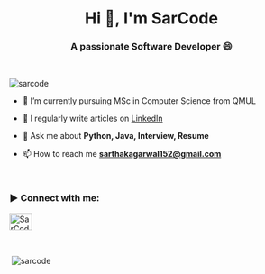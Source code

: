 <h1 align="center">Hi 👋, I'm SarCode</h1>
<h3 align="center">A passionate Software Developer 😄
</h3>

</br>
<p align="left"> <img src="https://komarev.com/ghpvc/?username=sarcode&label=Profile%20views&color=0e75b6&style=flat" alt="sarcode" /> </p>

<!-- <p align="left"> <a href="https://github.com/ryo-ma/github-profile-trophy"><img src="https://github-profile-trophy.vercel.app/?username=sarcode" alt="sarcode" /></a> </p> -->


- 🔭 I’m currently pursuing MSc in Computer Science from QMUL

- 📝 I regularly write articles on <a href="https://www.linkedin.com/in/sarthak-agarwal-dell/" target="blank">LinkedIn</a>

- 💬 Ask me about **Python, Java, Interview, Resume**

- 📫 How to reach me **sarthakagarwal152@gmail.com**
 
</br>

<h3 align="left">▶ Connect with me:</h3>
<p align="left">
<a href="https://www.linkedin.com/in/sarthak-agarwal-dell/" target="blank" rel="nofollow"><img align="center" src="https://github.com/rahuldkjain/github-profile-readme-generator/blob/master/src/images/icons/Social/linked-in-alt.svg" alt="SarCode" height="30" width="40" /></a>
</p>
</br>

<p>&nbsp;<img align="center" src="https://github-readme-stats.vercel.app/api?username=sarcode&show_icons=true&locale=en" alt="sarcode" /></p>

<!-- <p><img align="center" src="https://github-readme-streak-stats.herokuapp.com/?user=sarcode&" alt="sarcode" /></p> -->
<!-- </br> -->
